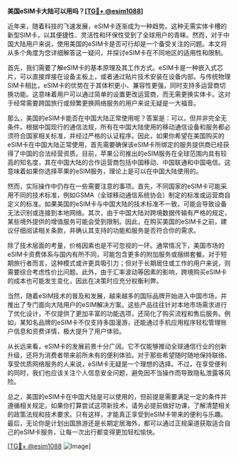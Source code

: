 **美国eSIM卡大陆可以用吗？[[TG💪+ @esim1088](https://t.me/s/esim1088)]**

近年来，随着科技的飞速发展，eSIM卡逐渐成为一种趋势。这种无需实体卡槽的新型SIM卡，以其便捷性、灵活性和环保性受到了全球用户的青睐。然而，对于中国大陆用户来说，使用美国的eSIM卡是否可行却是一个备受关注的问题。本文将从多个角度为您详细解答这一疑问，并探讨eSIM卡在不同地区的适用性和限制。

首先，我们需要了解eSIM卡的基本原理及其工作方式。eSIM卡是一种嵌入式芯片，可以直接焊接在设备主板上，或者通过贴片技术安装在设备内部。与传统物理SIM卡相比，eSIM卡的优势在于其体积更小、兼容性更强，同时支持多运营商切换功能。这意味着用户可以通过简单的设置更改运营商，而无需更换实体卡。这对于经常需要跨国旅行或频繁更换网络服务的用户来说无疑是一大福音。

那么，美国的eSIM卡能否在中国大陆正常使用呢？答案是：可以，但并非完全无条件。根据中国现行的通信法规，所有在中国大陆使用的移动通信设备和服务都必须符合国家相关标准，并经过严格的认证程序。因此，如果你希望在美国购买的eSIM卡在中国大陆正常使用，首先需要确保该eSIM卡所绑定的服务提供商已经获得了中国的合法经营资质。目前，苹果公司推出的eSIM服务在全球范围内具有较高的知名度，其在中国大陆的合作运营商包括中国移动、中国联通和中国电信。这意味着如果你选择苹果的eSIM服务，理论上是可以在中国大陆使用的。

然而，实际操作中仍存在一些需要注意的事项。首先，不同国家的eSIM卡可能采用不同的技术标准，例如GSMA（全球移动通信系统协会）制定的标准或运营商自定义的标准。如果美国的eSIM卡与中国大陆的技术标准不一致，可能会导致设备无法识别或连接到本地网络。其次，由于中国大陆对跨境数据传输有严格的规定，某些境外提供的增值服务可能会受到限制。因此，在购买美国的eSIM卡之前，建议仔细阅读相关条款，并确认其支持的功能和服务是否符合你的需求。

除了技术层面的考量，价格因素也是不可忽视的一环。通常情况下，美国市场的eSIM卡资费体系与国内有所不同，可能包含更多的附加服务或捆绑套餐。对于短期旅行者而言，这种模式或许更具吸引力；但对于长期居住或工作的用户来说，则需要综合考虑性价比问题。此外，由于汇率波动等因素的影响，跨境购买eSIM卡的成本也可能发生变化，因此在决策时应充分权衡利弊。

当然，随着eSIM技术的普及和发展，越来越多的国际品牌开始进入中国市场，并推出了专门面向大陆用户的eSIM解决方案。这些产品往往针对本地市场需求进行了优化设计，不仅提供了更加丰富的功能选项，还简化了购买流程和售后服务。例如，某知名品牌的eSIM卡不仅支持多国漫游，还能通过手机应用程序轻松管理账户信息和资费详情，极大提升了用户体验。

从长远来看，eSIM卡的发展前景十分广阔。它不仅能够推动全球通信行业的创新升级，还将为消费者带来前所未有的便利体验。对于那些希望随时随地保持联络、享受优质网络服务的人来说，eSIM卡无疑是一个理想的选择。不过，在享受便利的同时，我们也应该关注个人信息安全问题，避免因不当操作而导致隐私泄露等风险。

总之，美国的eSIM卡在中国大陆是可以使用的，但前提是需要满足一定的条件并遵循相关规定。如果你打算尝试这项新技术，请务必提前做好功课，了解清楚相关的政策法规和技术要求。只有这样，才能真正享受到eSIM卡带来的便利与乐趣。最后，无论你是计划出国旅游还是长期定居海外，都可以通过正规渠道获取适合自己的eSIM卡服务，让每一次出行都变得更加轻松愉快。

[[TG💪+ @esim1088](https://t.me/s/esim1088) ![Image](https://i.postimg.cc/4NQfJmqS/Snipaste-2025-05-13-00-14-12.png)]